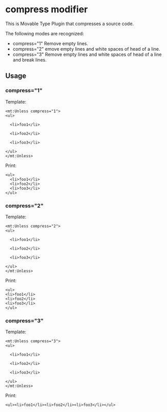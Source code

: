 compress modifier
=====================

This is Movable Type Plugin that compresses a source code.

The following modes are recognized:

 - compress="1"
Remove empty lines.
 - compress="2"
emove empty lines and white spaces of head of a line.
 - compress="3"
Remove empty lines and white spaces of head of a line and break lines.

## Usage

### compress="1"

Template:

```
<mt:Unless compress="1">
<ul>

  <li>foo1</li>

  <li>foo2</li>

  <li>foo3</li>

</ul>
</mt:Unless>
```

Print:

```
<ul>
  <li>foo1</li>
  <li>foo2</li>
  <li>foo3</li>
</ul>
```

### compress="2"

Template:

```
<mt:Unless compress="2">
<ul>

  <li>foo1</li>

  <li>foo2</li>

  <li>foo3</li>

</ul>
</mt:Unless>
```

Print:

```
<ul>
<li>foo1</li>
<li>foo2</li>
<li>foo3</li>
</ul>
```

### compress="3"

Template:

```
<mt:Unless compress="3">
<ul>

  <li>foo1</li>

  <li>foo2</li>

  <li>foo3</li>

</ul>
</mt:Unless>
```

Print:

```
<ul><li>foo1</li><li>foo2</li><li>foo3</li></ul>
```
